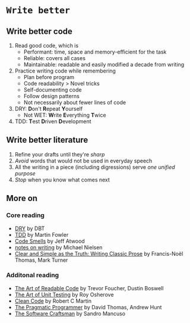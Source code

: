 # `Write better`

## Write better code

1. Read good code, which is 
    * Performant: time, space and memory-efficient for the task
    * Reliable: covers all cases
    * Maintainable: readable and easily modified a decade from writing
2. Practice writing code while remembering
    * Plan before program
    * Code readability > Novel tricks
    * Self-documenting code
    * Follow design patterns
    * Not necessarily about fewer lines of code
3. DRY: **D**on't **R**epeat **Y**ourself
   * Not WET: **W**rite **E**verything **T**wice
4. TDD: **T**est **D**riven **D**evelopment

## Write better literature

1. Refine your drafts until they're *sharp*
2. *Avoid* words that would not be used in everyday speech
3. All the writing in a piece (including digressions) serve *one unified purpose*
4. *Stop* when you know what comes next

## More on

### Core reading

* [DRY](https://docs.getdbt.com/terms/dry) by DBT
* [TDD](https://martinfowler.com/bliki/TestDrivenDevelopment.html) by Martin Fowler
* [Code Smells](https://blog.codinghorror.com/code-smells/) by Jeff Atwood
* [notes on writing](https://github.com/mnielsen/notes-on-writing/blob/master/notes_on_writing.md) by Michael Nielsen
* [Clear and Simple as the Truth: Writing Classic Prose](https://www.amazon.com/gp/product/0691147434/ref=as_li_tf_tl?ie=UTF8&tag=michaniels-20&linkCode=as2&camp=1789&creative=9325&creativeASIN=0691147434) by Francis-Noël Thomas, Mark Turner

### Additonal reading

* [The Art of Readable Code](https://mcusoft.wordpress.com/wp-content/uploads/2015/04/the-art-of-readable-code.pdf) by Trevor Foucher, Dustin Boswell
* [The Art of Unit Testing](https://www.artofunittesting.com/) by Roy Osherove
* [Clean Code](https://www.amazon.com/Clean-Code-Handbook-Software-Craftsmanship/dp/0132350882) by Robert C Martin
* [The Pragmatic Programmer](https://pragprog.com/titles/tpp20/the-pragmatic-programmer-20th-anniversary-edition/) by David Thomas, Andrew Hunt
* [The Software Craftsman](https://www.amazon.com/Software-Craftsman-Professionalism-Pragmatism-Robert/dp/0134052501) by Sandro Mancuso
